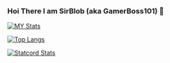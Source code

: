### Hoi There I am SirBlob (aka GamerBoss101) 👋


[![MY Stats](https://github-readme-stats.vercel.app/api?username=GamerBoss101&layout=compact&show_icons=true)](https://github.com/GamerBoss101) 

[![Top Langs](https://github-readme-stats.vercel.app/api/top-langs/?username=GamerBoss101&layout=compact&show_icons=true)](https://github.com/GamerBoss101)

[![Statcord Stats](https://github-readme-stats.vercel.app/api/pin?username=GamerBoss101&repo=Statcord&show_owner=true)](https://github.com/GamerBoss101/Statcord) 



<!--
**GamerBoss101/GamerBoss101** is a ✨ _special_ ✨ repository because its `README.md` (this file) appears on your GitHub profile.

Here are some ideas to get you started:

- 🔭 I’m currently working on ...
- 🌱 I’m currently learning ...
- 👯 I’m looking to collaborate on ...
- 🤔 I’m looking for help with ...
- 💬 Ask me about ...
- 📫 How to reach me: ...
- 😄 Pronouns: ...
- ⚡ Fun fact: ...
-->
